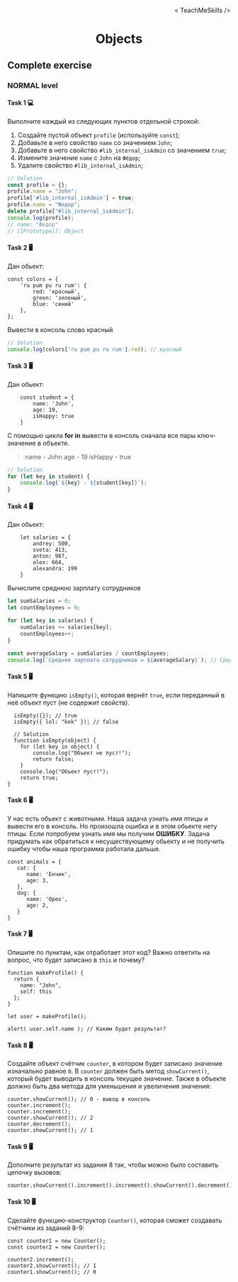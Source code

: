 <p align='right'>< TeachMeSkills /></p>
<h1 align='center'>Objects</h1>

## Complete exercise

### NORMAL level

#### Task 1 💻

Выполните каждый из следующих пунктов отдельной строкой:
1. Создайте пустой объект `profile` (используйте `const`);
2. Добавьте в него свойство `name` со значением `John`;
3. Добавьте в него свойство `#lib_internal_isAdmin` со значением `true`;
4. Измените значение `name` с `John` на `Фёдор`;
5. Удалите свойство `#lib_internal_isAdmin`;

```javascript
// Solution
const profile = {};
profile.name = "John";
profile['#lib_internal_isAdmin'] = true;
profile.name = "Федор";
delete profile["#lib_internal_isAdmin"];
console.log(profile); 
// name: "Федор"
// [[Prototype]]: Object
```

#### Task 2 🖥

Дан обьект:

```JS
const colors = {
    'ru pum pu ru rum': {
        red: 'красный',
        green: 'зеленый',
        blue: 'синий'
    },
};
```

Вывести в консоль слово красный

```javascript
// Solution
console.log(colors['ru pum pu ru rum'].red); // красный
```

#### Task 3 🖥

Дан обьект:

```JS
    const student = {
        name: 'John',
        age: 19,
        isHappy: true
    }
```

C помощью цикла **for in** вывести в консоль сначала все пары ключ-значение в объекте.

> name - John age - 19 isHappy - true

```javascript
// Solution
for (let key in student) {
    console.log(`${key} - ${student[key]}`);
}
```
#### Task 4 🖥

Дан обьект:

```JS
    let salaries = {
        andrey: 500,
        sveta: 413,
        anton: 987,
        alex: 664,
        alexandra: 199
    }
```
Вычислите среднюю зарплату сотрудников

```javascript
let sumSalaries = 0;
let countEmployees = 0;

for (let key in salaries) {
    sumSalaries += salaries[key];
    countEmployees++;
}

const averageSalary = sumSalaries / countEmployees;
console.log(`Средняя зарплата сотрудников = ${averageSalary}`); // Средняя зарплата сотрудников = 552.6
```

#### Task 5 🖥

Напишите функцию `isEmpty()`, которая вернёт `true`, если переданный в неё объект пуст (не содержит свойств).

```JS
  isEmpty({}); // true
  isEmpty({ lol: "kek" }); // false

  // Solution
  function isEmpty(object) {
    for (let key in object) {
        console.log("Объект не пуст!");
        return false; 
    }
    console.log("Объект пуст!");
    return true;
}
```

#### Task 6 🖥

У нас есть обьект с животными. Наша задача узнать имя птицы и вывести его в консоль. Но произошла ошибка и в этом обьекте нету птицы. Если попробуем узнать имя мы получим **ОШИБКУ**. 
Задача придумать как обратиться к несуществующему обьекту и не получить ошибку чтобы наша программа работала дальше.

```JS
const animals = {
   cat: {
      name: 'Енчик',
      age: 3,
   },
   dog: {
      name: 'Орео',
      age: 2,
   }
}
```

#### Task 7 🖥

Опишите по пунктам, как отработает этот код?
Важно ответить на вопрос, что будет записано в `this` и почему?
```JS
function makeProfile() {
  return {
    name: "John",
    self: this
  };
}

let user = makeProfile();

alert( user.self.name ); // Каким будет результат?
```

#### Task 8 🖥

Создайте объект счётчик `counter`, в котором будет записано значение изначально равное `0`.
В `counter` должен быть метод `showCurrent()`, который будет выводить в консоль текущее значение.
Также в объекте должно быть два метода для уменьшения и увеличения значения:

```JS
counter.showCurrent(); // 0 - вывод в консоль
counter.increment();
counter.increment();
counter.showCurrent(); // 2
counter.decrement();
counter.showCurrent(); // 1
```

#### Task 9 🖥

Дополните результат из задания 8 так, чтобы можно было составить цепочку вызовов:

```JS
counter.showCurrent().increment().increment().showCurrent().decrement().showCurrent();
```

#### Task 10 🖥

Сделайте функцию-конструктор `Counter()`, которая сможет создавать счётчики из заданий 8-9:

```JS
const counter1 = new Counter();
const counter2 = new Counter();

counter2.increment();
counter2.showCurrent(); // 1
counter1.showCurrent(); // 0
```